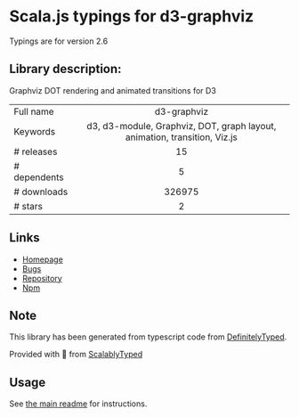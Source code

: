 
# Scala.js typings for d3-graphviz

Typings are for version 2.6

## Library description:
Graphviz DOT rendering and animated transitions for D3

|                    |                 |
| ------------------ | :-------------: |
| Full name          | d3-graphviz |
| Keywords           | d3, d3-module, Graphviz, DOT, graph layout, animation, transition, Viz.js |
| # releases         | 15 |
| # dependents       | 5 |
| # downloads        | 326975 |
| # stars            | 2 |

## Links
- [Homepage](https://github.com/magjac/d3-graphviz)
- [Bugs](https://github.com/magjac/d3-graphviz/issues)
- [Repository](https://github.com/magjac/d3-graphviz)
- [Npm](https://www.npmjs.com/package/d3-graphviz)
    


## Note
This library has been generated from typescript code from [DefinitelyTyped](https://definitelytyped.org).

Provided with :purple_heart: from [ScalablyTyped](https://github.com/oyvindberg/ScalablyTyped)

## Usage
See [the main readme](../../readme.md) for instructions.


